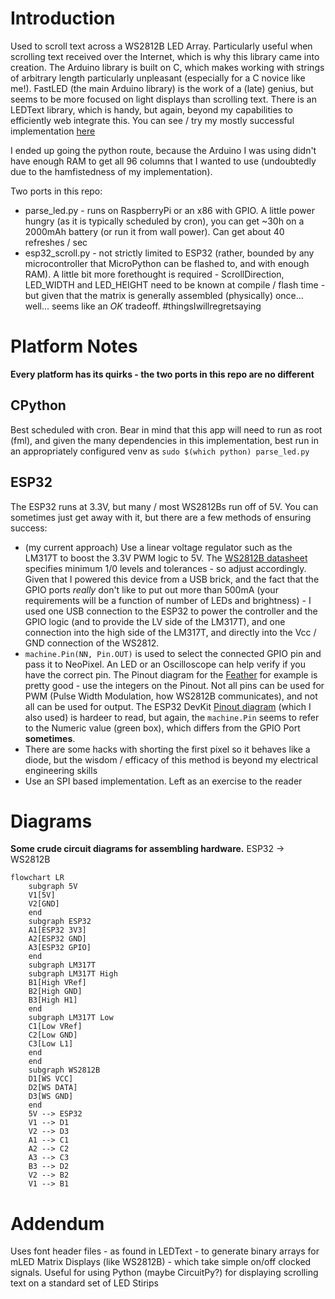 # Introduction

Used to scroll text across a WS2812B LED Array.
Particularly useful when scrolling text received over the Internet, which is why this library came into creation. The Arduino library is built on C, which makes working with strings of arbitrary length particularly unpleasant (especially for a C novice like me!). FastLED (the main Arduino library) is the work of a (late) genius, but seems to be more focused on light displays than scrolling text. There is an LEDText library, which is handy, but again, beyond my capabilities to efficiently web integrate this. You can see / try my mostly successful implementation [here](https://github.com/fadesibert/arduino_esp32_scroller)

I ended up going the python route, because the Arduino I was using didn't have enough RAM to get all 96 columns that I wanted to use (undoubtedly due to the hamfistedness of my implementation).

Two ports in this repo:
* parse_led.py - runs on RaspberryPi or an x86 with GPIO. A little power hungry (as it is typically scheduled by cron), you can get ~30h on a 2000mAh battery (or run it from wall power). Can get about 40 refreshes / sec
* esp32_scroll.py - not strictly limited to ESP32 (rather, bounded by any microcontroller that MicroPython can be flashed to, and with enough RAM). A little bit more forethought is required - ScrollDirection, LED_WIDTH and LED_HEIGHT need to be known at compile / flash time - but given that the matrix is generally assembled (physically) once... well... seems like an *OK* tradeoff. #thingsIwillregretsaying

# Platform Notes

__Every platform has its quirks - the two ports in this repo are no different__

## CPython

Best scheduled with cron. Bear in mind that this app will need to run as root (fml), and given the many dependencies in this implementation, best run in an appropriately configured venv as `sudo $(which python) parse_led.py`

## ESP32

The ESP32 runs at 3.3V, but many / most WS2812Bs run off of 5V. You can sometimes just get away with it, but there are a few methods of ensuring success:
* (my current approach) Use a linear voltage regulator such as the LM317T to boost the 3.3V PWM logic to 5V. The [WS2812B datasheet](https://cdn-shop.adafruit.com/datasheets/WS2812B.pdf) specifies minimum 1/0 levels and tolerances - so adjust accordingly. Given that I powered this device from a USB brick, and the fact that the GPIO ports *really* don't like to put out more than 500mA (your requirements will be a function of number of LEDs and brightness) - I used one USB connection to the ESP32 to power the controller and the GPIO logic (and to provide the LV side of the LM317T), and one connection into the high side of the LM317T, and directly into the Vcc / GND connection of the WS2812.
* `machine.Pin(NN, Pin.OUT)` is used to select the connected GPIO pin and pass it to NeoPixel. An LED or an Oscilloscope can help verify if you have the correct pin. The Pinout diagram for the [Feather](https://learn.adafruit.com/assets/41623) for example is pretty good - use the integers on the Pinout. Not all pins can be used for PWM (Pulse Width Modulation, how WS2812B communicates), and not all can be used for output. The ESP32 DevKit [Pinout diagram](https://www.mischianti.org/wp-content/uploads/2020/11/ESP32-DOIT-DEV-KIT-v1-pinout-mischianti.png) (which I also used) is hardeer to read, but again, the `machine.Pin` seems to refer to the Numeric value (green box), which differs from the GPIO Port __sometimes__. 
* There are some hacks with shorting the first pixel so it behaves like a diode, but the wisdom / efficacy of this method is beyond my electrical engineering skills
* Use an SPI based implementation. Left as an exercise to the reader

# Diagrams

__Some crude circuit diagrams for assembling hardware.__
ESP32 -> WS2812B

```mermaid
flowchart LR
    subgraph 5V
    V1[5V]
    V2[GND]
    end
    subgraph ESP32
    A1[ESP32 3V3]
    A2[ESP32 GND]
    A3[ESP32 GPIO]
    end
    subgraph LM317T
    subgraph LM317T High
    B1[High VRef]
    B2[High GND]
    B3[High H1]
    end
    subgraph LM317T Low
    C1[Low VRef]
    C2[Low GND]
    C3[Low L1]
    end
    end
    subgraph WS2812B
    D1[WS VCC]
    D2[WS DATA]
    D3[WS GND]
    end
    5V --> ESP32
    V1 --> D1
    V2 --> D3
    A1 --> C1
    A2 --> C2
    A3 --> C3
    B3 --> D2 
    V2 --> B2
    V1 --> B1
```

# Addendum

Uses font header files - as found in LEDText - to generate binary arrays for mLED Matrix Displays (like WS2812B) - which take simple on/off clocked signals. Useful for using Python (maybe CircuitPy?) for displaying scrolling text on a standard set of LED Stirips
